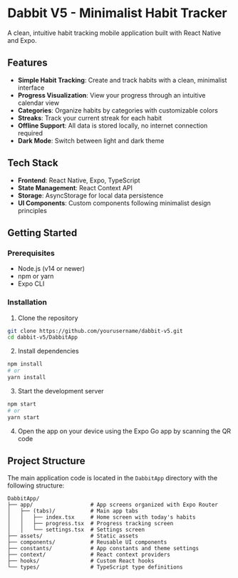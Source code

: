 # Dabbit V5 - Minimalist Habit Tracker

A clean, intuitive habit tracking mobile application built with React Native and Expo.

## Features

- **Simple Habit Tracking**: Create and track habits with a clean, minimalist interface
- **Progress Visualization**: View your progress through an intuitive calendar view
- **Categories**: Organize habits by categories with customizable colors
- **Streaks**: Track your current streak for each habit
- **Offline Support**: All data is stored locally, no internet connection required
- **Dark Mode**: Switch between light and dark theme

## Tech Stack

- **Frontend**: React Native, Expo, TypeScript
- **State Management**: React Context API
- **Storage**: AsyncStorage for local data persistence
- **UI Components**: Custom components following minimalist design principles

## Getting Started

### Prerequisites

- Node.js (v14 or newer)
- npm or yarn
- Expo CLI

### Installation

1. Clone the repository
```bash
git clone https://github.com/yourusername/dabbit-v5.git
cd dabbit-v5/DabbitApp
```

2. Install dependencies
```bash
npm install
# or
yarn install
```

3. Start the development server
```bash
npm start
# or
yarn start
```

4. Open the app on your device using the Expo Go app by scanning the QR code

## Project Structure

The main application code is located in the `DabbitApp` directory with the following structure:

```
DabbitApp/
├── app/                  # App screens organized with Expo Router
│   ├── (tabs)/           # Main app tabs
│   │   ├── index.tsx     # Home screen with today's habits
│   │   ├── progress.tsx  # Progress tracking screen
│   │   └── settings.tsx  # Settings screen
├── assets/               # Static assets
├── components/           # Reusable UI components
├── constants/            # App constants and theme settings
├── context/              # React context providers
├── hooks/                # Custom React hooks
└── types/                # TypeScript type definitions
``` 